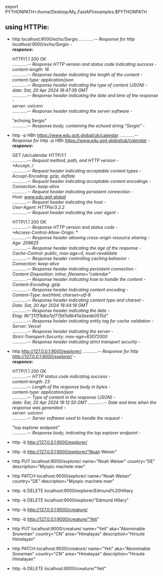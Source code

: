 export PYTHONPATH=/home/Desktop/My_FastAPI/examples:$PYTHONPATH



## using HTTPie:

- http localhost:9000/echo/Sergio 
  <em>............-- Response for http localhost:9000/echo/Sergio -</em><br>
  <strong>*responce:*</strong>

  HTTP/1.1 200 OK                         
  <em>............-- Response HTTP version and status code indicating success -</em><br>
  *content-length: 16*                      
  <em>............-- Response header indicating the length of the content -</em><br>
  *content-type: application/json*          
  <em>............-- Response header indicating the type of content (JSON) -</em><br>
  *date: Sat, 20 Apr 2024 18:47:39 GMT*     
  <em>............-- Response header indicating the date and time of the response -</em><br>
  *server: uvicorn*                         
  <em>............-- Response header indicating the server software -</em><br>

  "echoing Sergio"                        
  <em>............-- Response body, containing the echoed string "Sergio" -</em><br>

- http -p HBh https://www.edu.goit.global/uk/calendar 
  <em>............-- Response for http -p HBh https://www.edu.goit.global/uk/calendar -</em><br>
  <strong>*responce:*</strong>

  GET /uk/calendar HTTP/1.1                    
  <em>............-- Request method, path, and HTTP version -</em><br>
  *Accept: */*                                  
  <em>............-- Request header indicating acceptable content types -</em><br>
  *Accept-Encoding: gzip, deflate*               
  <em>............-- Request header indicating acceptable content encodings -</em><br>
  *Connection: keep-alive*                        
  <em>............-- Request header indicating persistent connection -</em><br>
  *Host: www.edu.goit.global*                    
  <em>............-- Request header indicating the host -</em><br>
  *User-Agent: HTTPie/3.2.2*                     
  <em>............-- Request header indicating the user agent -</em><br>

  HTTP/1.1 200 OK                               
  <em>............-- Response HTTP version and status code -</em><br>
  *Access-Control-Allow-Origin: *                
  <em>............-- Response header allowing cross-origin resource sharing -</em><br>
  *Age: 209625*                                   
  <em>............-- Response header indicating the age of the response -</em><br>
  *Cache-Control: public, max-age=0, must-revalidate*  
  <em>............-- Response header controlling caching behavior -</em><br>
  *Connection: keep-alive*                        
  <em>............-- Response header indicating persistent connection -</em><br>
  *Content-Disposition: inline; filename="calendar"*  
  <em>............-- Response header indicating how to handle the content -</em><br>
  *Content-Encoding: gzip*                        
  <em>............-- Response header indicating content encoding -</em><br>
  *Content-Type: text/html; charset=utf-8*        
  <em>............-- Response header indicating content type and charset -</em><br>
  *Date: Sat, 20 Apr 2024 18:44:19 GMT*           
  <em>............-- Response header indicating the date -</em><br>
  *Etag: W/"f17f1b8a7ef77fd7a8b41a3aeab0515d"*    
  <em>............-- Response header indicating entity tag for cache validation -</em><br>
  *Server: Vercel*                                
  <em>............-- Response header indicating the server -</em><br>
  *Strict-Transport-Security: max-age=63072000*   
  <em>............-- Response header indicating strict transport security -</em><br>

- http http://127.0.0.1:9000/explorer/
  <em>............-- Response for http http://127.0.0.1:9000/explorer/ -</em><br>
  <strong>*responce:*</strong>

  HTTP/1.1 200 OK                     
  <em>............-- HTTP status code indicating success -</em><br>
  *content-length: 23*                  
  <em>............-- Length of the response body in bytes -</em><br>
  *content-type: application/json*      
  <em>............-- Type of content in the response (JSON) -</em><br>
  *date: Sat, 20 Apr 2024 19:12:50 GMT* 
  <em>............-- Date and time when the response was generated -</em><br>
  *server: uvicorn*                     
  <em>............-- Server software used to handle the request -</em><br>

  "top explorer endpoint"             
  <em>............-- Response body, indicating the top explorer endpoint -</em><br>

- http -b http://127.0.0.1:9000/explorer/
<!-- When you use -b, only the response body will be displayed, and the headers will be omitted. -->

- http -b http://127.0.0.1:9000/explorer/"Noah Weiser"

- http PUT localhost:9000/explorer/ name="Noah Weiser" country="DE" description="Myopic machete man"
- http PATCH localhost:9000/explorer/ name="Noah Weiser" country="DE" description="Myopic machete man"
- http -b DELETE localhost:9000/explorer/Edmund%20Hillary 
- http -b DELETE localhost:9000/explorer/"Edmund Hillary"
  

- http -b http://127.0.0.1:9000/creature/
- http -b http://127.0.0.1:9000/creature/"Yeti"
- http PUT localhost:9000/creature/ name="Yeti" aka="Abominable Snowman" country="CN" area="Himalayas" description="Hirsute Himalayan"
- http PATCH localhost:9000/creature/  name="Yeti" aka="Abominable Snowman" country="CN" area="Himalayas" description="Hirsute Himalayan"
- http -b DELETE localhost:9000/creature/"Yeti"




